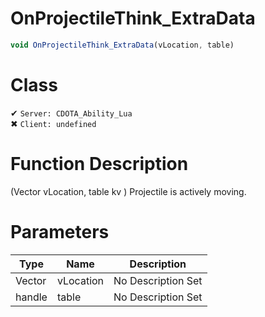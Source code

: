 # OnProjectileThink_ExtraData
```js
void OnProjectileThink_ExtraData(vLocation, table)
```
# Class
✔ `Server: CDOTA_Ability_Lua`  
✖ `Client: undefined`  

# Function Description
(Vector vLocation, table kv ) Projectile is actively moving.
# Parameters
Type|Name|Description
--|--|--
Vector|vLocation|No Description Set
handle|table|No Description Set
